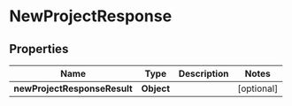 # NewProjectResponse

## Properties
Name | Type | Description | Notes
------------ | ------------- | ------------- | -------------
**newProjectResponseResult** | **Object** |  |  [optional]
